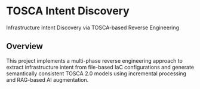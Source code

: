 # TOSCA Intent Discovery

Infrastructure Intent Discovery via TOSCA-based Reverse Engineering

## Overview

This project implements a multi-phase reverse engineering approach to extract infrastructure intent from file-based IaC configurations and generate semantically consistent TOSCA 2.0 models using incremental processing and RAG-based AI augmentation.